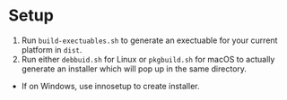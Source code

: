 # Setup

1. Run `build-exectuables.sh` to generate an exectuable for your current platform in `dist`.
2. Run either `debbuid.sh` for Linux or `pkgbuild.sh` for macOS to actually generate an installer which will pop up in the same directory.
- If on Windows, use innosetup to create installer. 